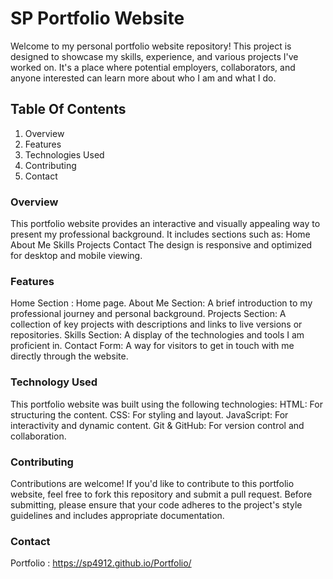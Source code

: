 # SP Portfolio Website
Welcome to my personal portfolio website repository! This project is designed to showcase my skills, experience, and various projects I've worked on. It's a place where potential employers, collaborators, and anyone interested can learn more about who I am and what I do.
## Table Of Contents
1. Overview
2. Features
3. Technologies Used
4. Contributing
5. Contact
### Overview
This portfolio website provides an interactive and visually appealing way to present my professional background. It includes sections such as:
Home
About Me
Skills
Projects
Contact 
The design is responsive and optimized for desktop and mobile viewing.
### Features
Home Section : Home page.
About Me Section: A brief introduction to my professional journey and personal background.
Projects Section: A collection of key projects with descriptions and links to live versions or repositories.
Skills Section: A display of the technologies and tools I am proficient in.
Contact Form: A way for visitors to get in touch with me directly through the website.
### Technology Used
This portfolio website was built using the following technologies:
HTML: For structuring the content.
CSS: For styling and layout.
JavaScript: For interactivity and dynamic content.
Git & GitHub: For version control and collaboration.
### Contributing
Contributions are welcome! If you'd like to contribute to this portfolio website, feel free to fork this repository and submit a pull request. Before submitting, please ensure that your code adheres to the project's style guidelines and includes appropriate documentation.
### Contact
Portfolio : https://sp4912.github.io/Portfolio/
